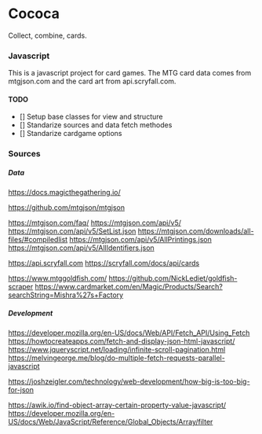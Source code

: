 # Cococa
Collect, combine, cards.

### Javascript
This is a javascript project for card games.
The MTG card data comes from mtgjson.com and the card art from api.scryfall.com.

#### TODO

- [] Setup base classes for view and structure
- [] Standarize sources and data fetch methodes  
- [] Standarize cardgame options 


### Sources

##### Data
https://docs.magicthegathering.io/

https://github.com/mtgjson/mtgjson

https://mtgjson.com/faq/
https://mtgjson.com/api/v5/
https://mtgjson.com/api/v5/SetList.json
https://mtgjson.com/downloads/all-files/#compiledlist
https://mtgjson.com/api/v5/AllPrintings.json
https://mtgjson.com/api/v5/AllIdentifiers.json

https://api.scryfall.com
https://scryfall.com/docs/api/cards

https://www.mtggoldfish.com/
https://github.com/NickLediet/goldfish-scraper
https://www.cardmarket.com/en/Magic/Products/Search?searchString=Mishra%27s+Factory

##### Development
https://developer.mozilla.org/en-US/docs/Web/API/Fetch_API/Using_Fetch
https://howtocreateapps.com/fetch-and-display-json-html-javascript/
https://www.jqueryscript.net/loading/infinite-scroll-pagination.html
https://melvingeorge.me/blog/do-multiple-fetch-requests-parallel-javascript

https://joshzeigler.com/technology/web-development/how-big-is-too-big-for-json

https://awik.io/find-object-array-certain-property-value-javascript/
https://developer.mozilla.org/en-US/docs/Web/JavaScript/Reference/Global_Objects/Array/filter
